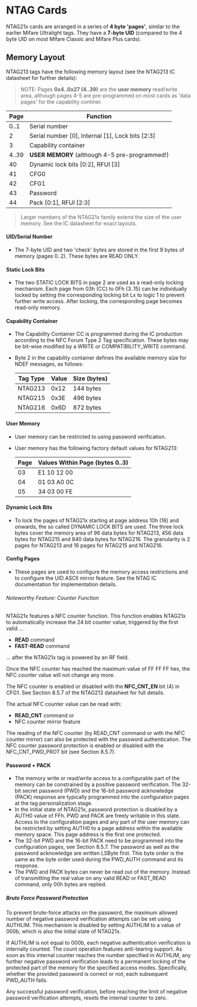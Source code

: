 # NTAG Cards

NTAG21x cards are arranged in a series of **4 byte 'pages'**, similar to the
earlier Mifare Ultralight tags. They have a **7-byte UID** (compared to the 4
byte UID on most Mifare Classic and Mifare Plus cards).

## Memory Layout

NTAG213 tags have the following memory layout (see the NTAG213 IC datasheet for
further details):

> NOTE: Pages **0x4..0x27 (4..39)** are the **user memory** read/write area,
  although pages 4-5 are pre-programmed on most cards as 'data
  pages' for the capability continer.

| Page  | Function                                         |
|-------|--------------------------------------------------|
| 0..1  | Serial number                                    |
| 2     | Serial number [0], Internal [1], Lock bits [2:3] |
| 3     | Capability container                             |
| 4..39 | **USER MEMORY** (although 4-5 pre-programmed!)   |
| 40    | Dynamic lock bits [0:2], RFUI [3]                |
| 41    | CFG0                                             |
| 42    | CFG1                                             |
| 43    | Password                                         |
| 44    | Pack [0:1], RFUI [2:3]                           |

> Larger members of the NTAG21x family extend the size of the user memory.
  See the IC datasheet for exact layouts.


#### UID/Serial Number

- The 7-byte UID and two 'check' bytes are stored in the first 9
  bytes of memory (pages 0..2). These bytes are READ ONLY.

#### Static Lock Bits

- The two STATIC LOCK BITS in page 2 are used as a read-only locking
  mechanism. Each page from 03h (CC) to 0Fh (3..15) can be individually
  locked by setting the corresponding locking bit Lx to logic 1 to
  prevent further write access. After locking, the corresponding page
  becomes read-only memory.

#### Capability Container

- The Capability Container CC is programmed during the IC production
  according to the NFC Forum Type 2 Tag specification. These bytes may
  be bit-wise modified by a WRITE or COMPATIBILITY_WRITE command.
- Byte 2 in the capability container defines the available memory size
  for NDEF messages, as follows:

  | Tag Type | Value | Size (bytes) |
  |----------|-------|--------------|
  | NTAG213  | 0x12  | 144 bytes    |
  | NTAG215  | 0x3E  | 496 bytes    |
  | NTAG216  | 0x6D  | 872 bytes    |

#### User Memory

- User memory can be restricted to using password verification.
- User memory has the following factory default values for NTAG213:

  | Page | Values Within Page (bytes 0..3) |
  |------|---------------------------------|
  | 03   | E1 10 12 00                     |
  | 04   | 01 03 A0 0C                     |
  | 05   | 34 03 00 FE                     |

#### Dynamic Lock Bits

- To lock the pages of NTAG21x starting at page address 10h (16) and
  onwards, the so called DYNAMIC LOCK BITS are used. The three lock
  bytes cover the memory area of 96 data bytes for NTAG213, 456 data
  bytes for NTAG215 and 840 data bytes for NTAG216. The granularity is 2
  pages for NTAG213 and 16 pages for NTAG215 and NTAG216.

#### Config Pages

- These pages are used to configure the memory access restrictions and
  to configure the UID ASCII mirror feature. See the NTAG IC
  documentation for implementation details.

###### Noteworthy Feature: Counter Function

NTAG21x features a NFC counter function. This function enables NTAG21x to automatically increase the 24 bit counter value, triggered by the first
valid ...

- **READ** command
- **FAST-READ** command

... after the NTAG21x tag is powered by an RF field.

Once the NFC counter has reached the maximum value of FF FF FF hex, the NFC
counter value will not change any more.

The NFC counter is enabled or disabled with the **NFC_CNT_EN** bit (4) in
CFG1. See Section 8.5.7 of the NTAG213 datasheet for full details.

The actual NFC counter value can be read with:

- **READ_CNT** command or
- NFC counter mirror feature

The reading of the NFC counter (by READ_CNT command or with the NFC counter
mirror) can also be protected with the password authentication. The NFC
counter password protection is enabled or disabled with the NFC_CNT_PWD_PROT
bit (see Section 8.5.7).

#### Password + PACK

- The memory write or read/write access to a configurable part of the memory
  can be constrained by a positive password verification. The 32-bit secret
  password (PWD) and the 16-bit password acknowledge (PACK) response are
  typically programmed into the configuration pages at the tag personalization
  stage.
- In the initial state of NTAG21x, password protection is disabled by a AUTH0
  value of FFh. PWD and PACK are freely writable in this state. Access to the
  configuration pages and any part of the user memory can be restricted by
  setting AUTH0 to a page address within the available memory space. This
  page address is the first one protected.
- The 32-bit PWD and the 16-bit PACK need to be programmed into the
  configuration pages, see Section 8.5.7. The password as well as the password
  acknowledge are written LSByte first. This byte order is the same as the
  byte order used during the PWD_AUTH command and its response.
- The PWD and PACK bytes can never be read out of the memory. Instead of
  transmitting the real value on any valid READ or FAST_READ command, only 00h
  bytes are replied.

##### Brute Force Password Protection

To prevent brute-force attacks on the password, the maximum allowed number of
negative password verification attempts can be set using AUTHLIM. This
mechanism is disabled by setting AUTHLIM to a value of 000b, which is also
the initial state of NTAG21x.

If AUTHLIM is not equal to 000b, each negative authentication verification is
internally counted. The count operation features anti-tearing support. As soon
as this internal counter reaches the number specified in AUTHLIM, any further
negative password verification leads to a permanent locking of the protected
part of the memory for the specified access modes. Specifically, whether the
provided password is correct or not, each subsequent PWD_AUTH fails.

Any successful password verification, before reaching the limit of negative
password verification attempts, resets the internal counter to zero.
